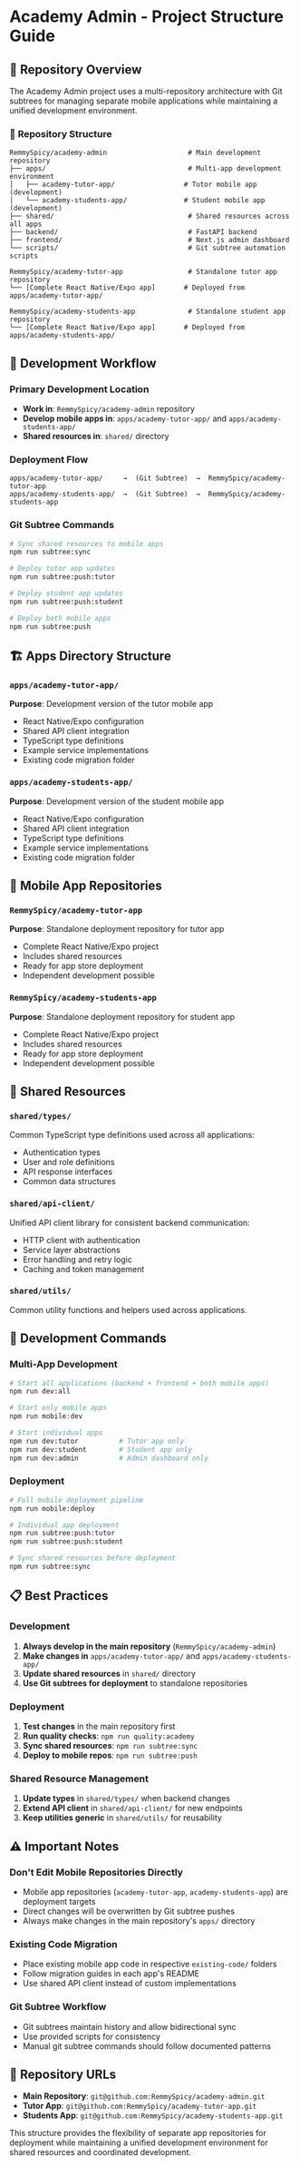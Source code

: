 # Academy Admin - Project Structure Guide

## 📁 **Repository Overview**

The Academy Admin project uses a multi-repository architecture with Git subtrees for managing separate mobile applications while maintaining a unified development environment.

### 🎯 **Repository Structure**

```
RemmySpicy/academy-admin                    # Main development repository
├── apps/                                   # Multi-app development environment
│   ├── academy-tutor-app/                 # Tutor mobile app (development)
│   └── academy-students-app/              # Student mobile app (development)
├── shared/                                 # Shared resources across all apps
├── backend/                                # FastAPI backend
├── frontend/                               # Next.js admin dashboard
└── scripts/                                # Git subtree automation scripts

RemmySpicy/academy-tutor-app                # Standalone tutor app repository
└── [Complete React Native/Expo app]       # Deployed from apps/academy-tutor-app/

RemmySpicy/academy-students-app             # Standalone student app repository
└── [Complete React Native/Expo app]       # Deployed from apps/academy-students-app/
```

## 🔄 **Development Workflow**

### **Primary Development Location**
- **Work in**: `RemmySpicy/academy-admin` repository
- **Develop mobile apps in**: `apps/academy-tutor-app/` and `apps/academy-students-app/`
- **Shared resources in**: `shared/` directory

### **Deployment Flow**
```
apps/academy-tutor-app/     →  (Git Subtree)  →  RemmySpicy/academy-tutor-app
apps/academy-students-app/  →  (Git Subtree)  →  RemmySpicy/academy-students-app
```

### **Git Subtree Commands**
```bash
# Sync shared resources to mobile apps
npm run subtree:sync

# Deploy tutor app updates
npm run subtree:push:tutor

# Deploy student app updates  
npm run subtree:push:student

# Deploy both mobile apps
npm run subtree:push
```

## 🏗️ **Apps Directory Structure**

### `apps/academy-tutor-app/`
**Purpose**: Development version of the tutor mobile app
- React Native/Expo configuration
- Shared API client integration
- TypeScript type definitions
- Example service implementations
- Existing code migration folder

### `apps/academy-students-app/`
**Purpose**: Development version of the student mobile app
- React Native/Expo configuration
- Shared API client integration
- TypeScript type definitions
- Example service implementations
- Existing code migration folder

## 📱 **Mobile App Repositories**

### `RemmySpicy/academy-tutor-app`
**Purpose**: Standalone deployment repository for tutor app
- Complete React Native/Expo project
- Includes shared resources
- Ready for app store deployment
- Independent development possible

### `RemmySpicy/academy-students-app`
**Purpose**: Standalone deployment repository for student app
- Complete React Native/Expo project
- Includes shared resources
- Ready for app store deployment
- Independent development possible

## 🔗 **Shared Resources**

### `shared/types/`
Common TypeScript type definitions used across all applications:
- Authentication types
- User and role definitions
- API response interfaces
- Common data structures

### `shared/api-client/`
Unified API client library for consistent backend communication:
- HTTP client with authentication
- Service layer abstractions
- Error handling and retry logic
- Caching and token management

### `shared/utils/`
Common utility functions and helpers used across applications.

## 🚀 **Development Commands**

### **Multi-App Development**
```bash
# Start all applications (backend + frontend + both mobile apps)
npm run dev:all

# Start only mobile apps
npm run mobile:dev

# Start individual apps
npm run dev:tutor          # Tutor app only
npm run dev:student        # Student app only
npm run dev:admin          # Admin dashboard only
```

### **Deployment**
```bash
# Full mobile deployment pipeline
npm run mobile:deploy

# Individual app deployment
npm run subtree:push:tutor
npm run subtree:push:student

# Sync shared resources before deployment
npm run subtree:sync
```

## 📋 **Best Practices**

### **Development**
1. **Always develop in the main repository** (`RemmySpicy/academy-admin`)
2. **Make changes in** `apps/academy-tutor-app/` and `apps/academy-students-app/`
3. **Update shared resources** in `shared/` directory
4. **Use Git subtrees for deployment** to standalone repositories

### **Deployment**
1. **Test changes** in the main repository first
2. **Run quality checks**: `npm run quality:academy`
3. **Sync shared resources**: `npm run subtree:sync`
4. **Deploy to mobile repos**: `npm run subtree:push`

### **Shared Resource Management**
1. **Update types** in `shared/types/` when backend changes
2. **Extend API client** in `shared/api-client/` for new endpoints
3. **Keep utilities generic** in `shared/utils/` for reusability

## ⚠️ **Important Notes**

### **Don't Edit Mobile Repositories Directly**
- Mobile app repositories (`academy-tutor-app`, `academy-students-app`) are deployment targets
- Direct changes will be overwritten by Git subtree pushes
- Always make changes in the main repository's `apps/` directory

### **Existing Code Migration**
- Place existing mobile app code in respective `existing-code/` folders
- Follow migration guides in each app's README
- Use shared API client instead of custom implementations

### **Git Subtree Workflow**
- Git subtrees maintain history and allow bidirectional sync
- Use provided scripts for consistency
- Manual git subtree commands should follow documented patterns

## 🔧 **Repository URLs**

- **Main Repository**: `git@github.com:RemmySpicy/academy-admin.git`
- **Tutor App**: `git@github.com:RemmySpicy/academy-tutor-app.git`
- **Students App**: `git@github.com:RemmySpicy/academy-students-app.git`

This structure provides the flexibility of separate app repositories for deployment while maintaining a unified development environment for shared resources and coordinated development.